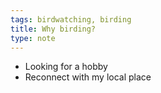 ```yaml
---
tags: birdwatching, birding
title: Why birding?
type: note
---
```

- Looking for a hobby
- Reconnect with my local place